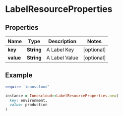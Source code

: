 # LabelResourceProperties

## Properties

| Name | Type | Description | Notes |
| ---- | ---- | ----------- | ----- |
| **key** | **String** | A Label Key | [optional] |
| **value** | **String** | A Label Value | [optional] |

## Example

```ruby
require 'ionoscloud'

instance = Ionoscloud::LabelResourceProperties.new(
  key: environment,
  value: production
)
```


